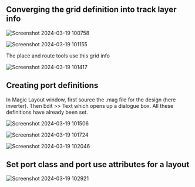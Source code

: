 ## Converging the grid definition into track layer info

![Screenshot 2024-03-19 100758](https://github.com/Ashutosh-3107/NASSCOM_VSD_SoC-_Design/assets/159696526/a777a6b5-3685-4485-a3a5-9cbaaebbf38d)

![Screenshot 2024-03-19 101155](https://github.com/Ashutosh-3107/NASSCOM_VSD_SoC-_Design/assets/159696526/586d1d45-68c9-4be1-8a78-7243023d1b24)

The place and route tools use this grid info

![Screenshot 2024-03-19 101417](https://github.com/Ashutosh-3107/NASSCOM_VSD_SoC-_Design/assets/159696526/ec2a0c4e-ab0e-4057-b8b7-7c9386f54619)

## Creating port definitions

 In Magic Layout window, first source the .mag file for the design (here inverter). Then Edit >> Text which opens up a dialogue box. All these definitions have already been set.

 ![Screenshot 2024-03-19 101506](https://github.com/Ashutosh-3107/NASSCOM_VSD_SoC-_Design/assets/159696526/dff46849-a491-49bb-aa77-aa374b343f12)

 ![Screenshot 2024-03-19 101724](https://github.com/Ashutosh-3107/NASSCOM_VSD_SoC-_Design/assets/159696526/1774b3ba-3ce8-4bd0-80b8-df47670d46cf)

 ![Screenshot 2024-03-19 102046](https://github.com/Ashutosh-3107/NASSCOM_VSD_SoC-_Design/assets/159696526/93c89989-3710-48ed-a5f6-a1b53a4b4424)


## Set port class and port use attributes for a layout

![Screenshot 2024-03-19 102921](https://github.com/Ashutosh-3107/NASSCOM_VSD_SoC-_Design/assets/159696526/d3f5bbe6-4f17-4093-8af2-6ba494dbbd91)


 





